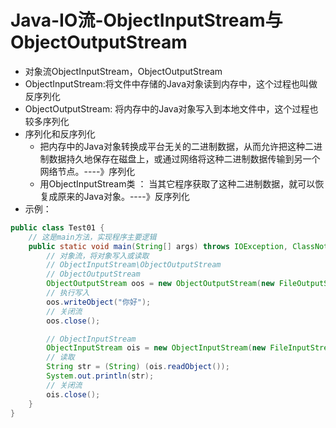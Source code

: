 # Java-IO流-ObjectInputStream与ObjectOutputStream

- 对象流ObjectInputStream，ObjectOutputStream
- ObjectInputStream:将文件中存储的Java对象读到内存中，这个过程也叫做反序列化
- ObjectOutputStream:  将内存中的Java对象写入到本地文件中，这个过程也较多序列化
- 序列化和反序列化
  - 把内存中的Java对象转换成平台无关的二进制数据，从而允许把这种二进制数据持久地保存在磁盘上，或通过网络将这种二进制数据传输到另一个网络节点。----》序列化
  - 用ObjectInputStream类 ： 当其它程序获取了这种二进制数据，就可以恢复成原来的Java对象。----》反序列化
- 示例：

```java
public class Test01 {
    // 这是main方法，实现程序主要逻辑
    public static void main(String[] args) throws IOException, ClassNotFoundException {
        // 对象流，将对象写入或读取
        // ObjectInputStream\ObjectOutputStream
        // ObjectOutputStream
        ObjectOutputStream oos = new ObjectOutputStream(new FileOutputStream(new File("E:\\Study\\java_train_code\\JavaSE基础\\demo2.txt")));
        // 执行写入
        oos.writeObject("你好");
        // 关闭流
        oos.close();

        // ObjectInputStream
        ObjectInputStream ois = new ObjectInputStream(new FileInputStream(new File("E:\\Study\\java_train_code\\JavaSE基础\\demo2.txt")));
        // 读取
        String str = (String) (ois.readObject());
        System.out.println(str);
        // 关闭流
        ois.close();
    }
}
```
